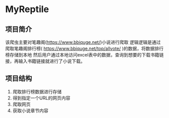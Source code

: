 # MyReptile
## 项目简介
该爬虫主要对笔趣阁(https://www.bbiquge.net/)小说进行爬取
逻辑逻辑是通过爬取笔趣阁排行榜( https://www.bbiquge.net/top/allvote/ )的数据，将数据排行榜存储到本地
然后用户通过本地访问excel表中的数据，查询到想要的下载书籍链接，再输入书籍链接就进行了小说下载。

## 项目结构
 1. 爬取排行榜数据进行存储
 2. 得到指定一个URL的网页内容
 3. 爬取网页
 4. 获取小说章节内容
